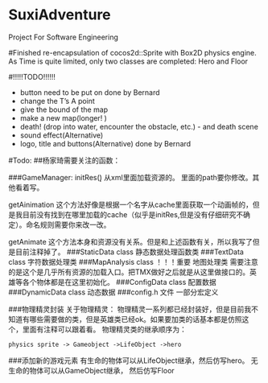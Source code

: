 # SuxiAdventure
Project For Software Engineering

#Finished
re-encapsulation of cocos2d::Sprite with Box2D physics engine.
As Time is quite limited, only two classes are completed: Hero and Floor

#!!!!!TODO!!!!!!
- button need to be put on done by Bernard
- change the T’s A point  
- give the bound of the map  
- make a new map(longer! )
- death! (drop into water, encounter the obstacle, etc.) - and death scene
- sound effect(Alternative)
- logo, title and buttons(Alternative)  done by Bernard

#Todo:
##杨家琦需要关注的函数：

###GameManager:
initRes(̨)    从xml里面加载资源的。   里面的path要你修改。其他看着写。

getAinimation 这个方法好像是根据一个名字从cache里面获取一个动画帧的，但是我目前没有找到在哪里加载的cache（似乎是initRes,但是没有仔细研究不确定）。命名规则需要你来改一改。

getAnimate 这个方法本身和资源没有关系。但是和上述函数有关，所以我写了但是目前注释掉了。
###StaticData class
静态数据处理函数类
###TextData class
字符数据处理类
###MapAnalysis class  ！！！重要
地图处理类
需要注意的是这个是几乎所有资源的加载入口。把TMX做好之后就是从这里做接口的。英雄等各个物体都是在这里初始化。
###ConfigData class
配置数据
###DynamicData class
动态数据
###config.h 文件
一部分宏定义

###物理精灵封装
关于物理精灵：
	物理精灵一系列都已经封装好，但是目前我不知道有哪些需要做的类，但是英雄类已经ok。如果要加类的话基本都是仿照这个，里面有注释可以跟着看。
	物理精灵类的继承顺序为：

	physics sprite -> Gameobject ->LifeObject ->hero
###添加新的游戏元素
有生命的物体可以从LifeObject继承，然后仿写hero。
无生命的物体可以从GameObject继承， 然后仿写Floor
